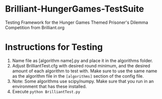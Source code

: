 Brilliant-HungerGames-TestSuite
===============================

Testing Framework for the Hunger Games Themed Prisoner's Dilemma Competition from Brilliant.org

Instructions for Testing
===
1. Name file as [algorithm name].py and place it in the algorithms folder.
2. Adjust BrilliantTest.cfg with desired round minimum, and the desired amount of each algorithm to test with.
Make sure to use the same name as the algorithm file in the ```[algorithms]``` section of the config file.
3. Note: Some algorithms use scipy/numpy. Make sure that you run in an environment that has these installed.
4. Execute ```python BrilliantTest.py```